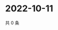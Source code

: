 # 2022-10-11

共 0 条

<!-- BEGIN WEIBO -->
<!-- 最后更新时间 Tue Oct 11 2022 02:14:49 GMT+0800 (China Standard Time) -->

<!-- END WEIBO -->
